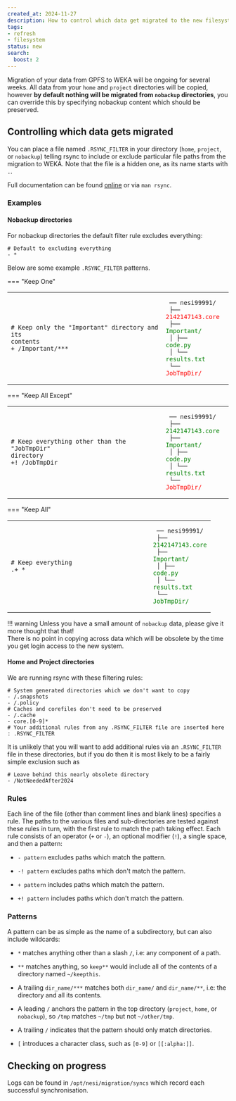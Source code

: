```yaml
---
created_at: 2024-11-27
description: How to control which data get migrated to the new filesystem.
tags:
- refresh
- filesystem
status: new
search:
  boost: 2
---
```


Migration of your data from GPFS to WEKA will be ongoing for several weeks.
All data from your `home` and `project` directories will be copied, however **by default nothing will be migrated from `nobackup` directories**, you can override this by specifying nobackup content which should be preserved.

## Controlling which data gets migrated

You can place a file named `.RSYNC_FILTER` in your directory (`home`, `project`, or `nobackup`) telling rsync to include or exclude particular file paths from the migration to WEKA.  Note that the file is a hidden one, as its name starts with `.`.

Full documentation can be found [online](https://www.man7.org/linux/man-pages/man1/rsync.1.html#FILTER_RULES) or via `man rsync`.

### Examples

#### Nobackup directories

For nobackup directories the default filter rule excludes everything:

```rsync
# Default to excluding everything
- *
```

Below are some example `.RSYNC_FILTER` patterns.

=== "Keep One"
    <table><tbody>
      <tr style="background-color: var(--md-default-bg-color);">
        <td width="70%"><pre><code># Keep only the "Important" directory and its contents<br>+ /Important/***</code></pre></td>
        <td><pre class="no-copy"><code> ── nesi99991/<br>   ├── <span style="color:red">2142147143.core</span><br>   ├── <span style="color:green">Important/</span><br>   │   ├── <span style="color:green">code.py</span><br>   │   └── <span style="color:green">results.txt</span><br>   └── <span style="color:red">JobTmpDir/</span><br></code></pre></td>
      </tr></tbody>
    </table>
=== "Keep All Except"
    <table><tbody>
      <tr style="background-color: var(--md-default-bg-color);">
        <td width="70%"><pre><code># Keep everything other than the "JobTmpDir" directory<br>+! /JobTmpDir</code></pre></td>
        <td><pre class="no-copy"><code> ── nesi99991/<br>   ├── <span style="color:green">2142147143.core</span><br>   ├── <span style="color:green">Important/</span><br>   │   ├── <span style="color:green">code.py</span><br>   │   └── <span style="color:green">results.txt</span><br>   └── <span style="color:red">JobTmpDir/</span><br></code></pre></td>
      </tr></tbody>
    </table>
=== "Keep All"
    <table><tbody>
      <tr style="background-color: var(--md-default-bg-color);">
        <td width="70%"><pre><code># Keep everything<br>.+ *</code></pre></td>
        <td><pre class="no-copy"><code> ── nesi99991/<br>   ├── <span style="color:green">2142147143.core</span><br>   ├── <span style="color:green">Important/</span><br>   │   ├── <span style="color:green">code.py</span><br>   │   └── <span style="color:green">results.txt</span><br>   └── <span style="color:green">JobTmpDir/</span><br></code></pre></td>
      </tr></tbody>
    </table>
    !!! warning
        Unless you have a small amount of `nobackup` data, please give it more thought that that!  
        There is no point in copying across data which will be obsolete by the time you get login access to the new system.

#### Home and Project directories

We are running rsync with these filtering rules:

```rsync
# System generated directories which we don't want to copy
- /.snapshots
- /.policy
# Caches and corefiles don't need to be preserved
- /.cache
- core.[0-9]*
# Your additional rules from any .RSYNC_FILTER file are inserted here
: .RSYNC_FILTER
```

It is unlikely that you will want to add additional rules via an `.RSYNC_FILTER` file in these directories, but if you do then it is most likely to be a fairly simple exclusion such as

```rsync
# Leave behind this nearly obsolete directory
- /NotNeededAfter2024
```

### Rules

Each line of the file (other than comment lines and blank lines) specifies a rule.  The paths to the various files and sub-directories are tested against these rules in turn, with the first rule to match the path taking effect.  Each rule consists of an operator (`+` or `-`), an optional modifier (`!`), a single space, and then a pattern:

- `- pattern` excludes paths which match the pattern.

- `-! pattern` excludes paths which don't match the pattern.

- `+ pattern` includes paths which match the pattern.

- `+! pattern` includes paths which don't match the pattern.

### Patterns

A pattern can be as simple as the name of a subdirectory, but can also include wildcards:

- `*` matches anything other than a slash `/`, i.e: any component of a path.

- `**` matches anything, so `keep**` would include all of the contents of a directory named `~/keepthis`.

- A trailing `dir_name/***` matches both `dir_name/` and `dir_name/**`, i.e: the directory and all its contents.

- A leading `/` anchors the pattern in the top directory (`project`, `home`, or `nobackup`), so  `/tmp` matches `~/tmp` but not `~/other/tmp`.

- A trailing `/` indicates that the pattern should only match directories.

- `[` introduces a character class, such as `[0-9]` or `[[:alpha:]]`.

## Checking on progress

Logs can be found in `/opt/nesi/migration/syncs` which record each successful synchronisation.  
